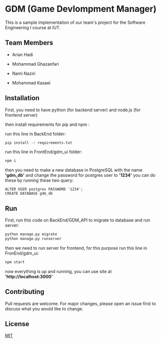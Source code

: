 
# GDM (Game Devlompment Manager)

This is a sample implementation of our team's project for the Software Engineering I course at IUT.
## Team Members
+ Arian Hadi

+ Mohammad Ghazanfari

+ Nami Naziri

+ Mohammad Kasaei

## Installation

First, you need to have python (for backend server) and node.js (for frontend server)

then install requirements for pip and npm :

run this line in BackEnd folder:
```bash
pip install -r requirements.txt
```
run this line in FrontEnd/gdm_ui folder:
```bash
npm i
```
then you need to make a new database in PostgreSQL with the name **'gdm_db'** and change the password for postgres user to **'1234'**
you can do these by running these two query:
```
ALTER USER postgres PASSWORD '1234';
CREATE DATABASE gdm_db
```

## Run
First, run this code on BackEnd/GDM_API to migrate to database and run server:
```bash
python manage.py migrate
python manage.py runserver
```
then we need to run server for frontend, for this purpose run this line in FronEnd/gdm_ui:
```bash
npm start
```
now everything is up and running, you can use site at **'http://localhost:3000'**

## Contributing
Pull requests are welcome. For major changes, please open an issue first to discuss what you would like to change.

## License
[MIT](https://choosealicense.com/licenses/mit/)